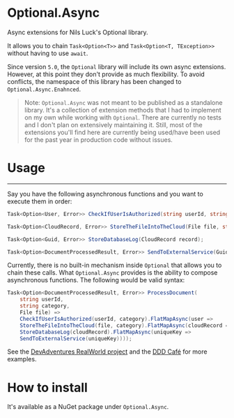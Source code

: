 # Optional.Async

Async extensions for Nils Luck's Optional library.

It allows you to chain `Task<Option<T>>` and `Task<Option<T, TException>>` without having to use `await`.

Since version `5.0`, the `Optional` library will include its own async extensions. However, at this point they don't provide as much flexibility. To avoid conflicts, the namespace of this library has been changed to `Optional.Async.Enahnced`.

> Note: `Optional.Async` was not meant to be published as a standalone library. It's a collection of extension methods that I had to implement on my own while working with `Optional`. There are currently no tests and I don't plan on extensively maintaining it. Still, most of the extensions you'll find here are currently being used/have been used for the past year in production code without issues.

# Usage

---

Say you have the following asynchronous functions and you want to execute them in order:

```csharp
Task<Option<User, Error>> CheckIfUserIsAuthorized(string userId, string category);

Task<Option<CloudRecord, Error>> StoreTheFileIntoTheCloud(File file, string category);

Task<Option<Guid, Error>> StoreDatabaseLog(CloudRecord record);

Task<Option<DocumentProcessedResult, Error>> SendToExternalService(Guid key);
```

Currently, there is no built-in mechanism inside `Optional` that allows you to chain these calls. What `Optional.Async` provides is the ability to compose asynchronous functions. The following would be valid syntax:

```csharp
Task<Option<DocumentProcessedResult, Error>> ProcessDocument(
    string userId,
    string category,
    File file) =>
    CheckIfUserIsAuthorized(userId, category).FlatMapAsync(user =>
    StoreTheFileIntoTheCloud(file, category).FlatMapAsync(cloudRecord =>
    StoreDatabaseLog(cloudRecord).FlatMapAsync(uniqueKey =>
    SendToExternalService(uniqueKey))));
```

See the [DevAdventures RealWorld project](https://github.com/dnikolovv/dev-adventures-realworld) and the [DDD Café](https://github.com/dnikolovv/cafe) for more examples.

# How to install

It's available as a NuGet package under `Optional.Async`.
